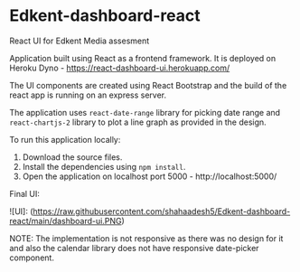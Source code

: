 # Edkent-dashboard-react
React UI for Edkent Media assesment

Application built using React as a frontend framework. It is deployed on Heroku Dyno - https://react-dashboard-ui.herokuapp.com/

The UI components are created using React Bootstrap and the build of the react app is running on an express server.

The application uses `react-date-range` library for picking date range and `react-chartjs-2` library to plot a line graph as provided in the design.

To run this application locally:

1. Download the source files.
2. Install the dependencies using `npm install`.
3. Open the application on localhost port 5000 - http://localhost:5000/

Final UI:

![UI]: (https://raw.githubusercontent.com/shahaadesh5/Edkent-dashboard-react/main/dashboard-ui.PNG)

NOTE: The implementation is not responsive as there was no design for it and also the calendar library does not have responsive date-picker component.
